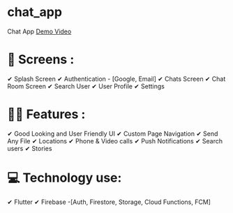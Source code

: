 # chat_app

Chat App
[Demo Video](https://youtu.be/oRJ5NDMHBPc)

# 📱 Screens :
✔ Splash Screen
✔ Authentication - [Google, Email]
✔ Chats Screen
✔ Chat Room Screen
✔ Search User
✔ User Profile
✔ Settings


# 👩‍💻 Features :
✔ Good Looking and User Friendly UI
✔ Custom Page Navigation
✔ Send Any File
✔ Locations
✔ Phone & Video calls
✔ Push Notifications
✔ Search users
✔ Stories

# 💻 Technology use:
✔ Flutter
✔ Firebase -[Auth, Firestore, Storage, Cloud Functions, FCM]

